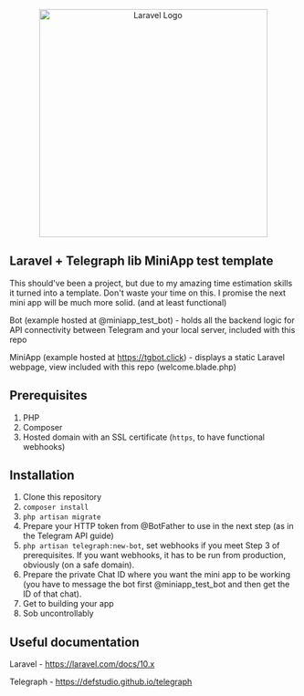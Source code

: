 <p align="center"><a href="https://laravel.com" target="_blank"><img src="https://raw.githubusercontent.com/laravel/art/master/logo-lockup/5%20SVG/2%20CMYK/1%20Full%20Color/laravel-logolockup-cmyk-red.svg" width="400" alt="Laravel Logo"></a></p>

## Laravel + Telegraph lib MiniApp test template

This should've been a project, but due to my amazing time estimation skills it turned into a template.
Don't waste your time on this. I promise the next mini app will be much more solid. (and at least functional)

Bot (example hosted at @miniapp_test_bot) - holds all the backend logic for API connectivity between Telegram and your local server, included with this repo

MiniApp (example hosted at https://tgbot.click) - displays a static Laravel webpage, view included with this repo (welcome.blade.php)

## Prerequisites
1. PHP
2. Composer
3. Hosted domain with an SSL certificate (`https`, to have functional webhooks)

## Installation
1. Clone this repository
2. `composer install`
3. `php artisan migrate`
4. Prepare your HTTP token from @BotFather to use in the next step (as in the Telegram API guide)
5. `php artisan telegraph:new-bot`, set webhooks if you meet Step 3 of prerequisites. If you want webhooks, it has to be run from production, obviously (on a safe domain).
6. Prepare the private Chat ID where you want the mini app to be working (you have to message the bot first @miniapp_test_bot and then get the ID of that chat).
7. Get to building your app
8. Sob uncontrollably

## Useful documentation

Laravel - https://laravel.com/docs/10.x

Telegraph - https://defstudio.github.io/telegraph
